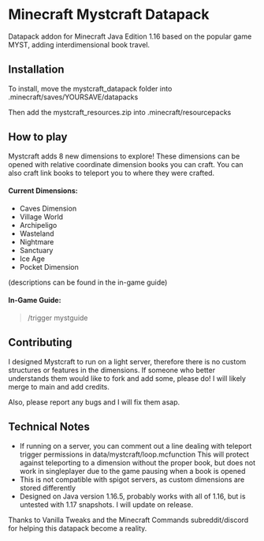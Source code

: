 # Minecraft Mystcraft Datapack
Datapack addon for Minecraft Java Edition 1.16 based on the popular game MYST, adding interdimensional book travel.

## Installation
To install, move the mystcraft_datapack folder into .minecraft/saves/YOURSAVE/datapacks

Then add the mystcraft_resources.zip into .minecraft/resourcepacks

## How to play
Mystcraft adds 8 new dimensions to explore! These dimensions can be opened with relative coordinate dimension books you can craft.
You can also craft link books to teleport you to where they were crafted. 
#### Current Dimensions:
- Caves Dimension
- Village World
- Archipeligo
- Wasteland
- Nightmare
- Sanctuary
- Ice Age
- Pocket Dimension

(descriptions can be found in the in-game guide)
#### In-Game Guide:
>/trigger mystguide

## Contributing
I designed Mystcraft to run on a light server, therefore there is no custom structures or features in the dimensions. If someone who better understands them would like to fork and add some, please do! I will likely merge to main and add credits.

Also, please report any bugs and I will fix them asap.

## Technical Notes
- If running on a server, you can comment out a line dealing with teleport trigger permissions in data/mystcraft/loop.mcfunction 
This will protect against teleporting to a dimension without the proper book, but does not work in singleplayer due to the game pausing when a book is opened
- This is not compatible with spigot servers, as custom dimensions are stored differently
- Designed on Java version 1.16.5, probably works with all of 1.16, but is untested with 1.17 snapshots. I will update on release.

Thanks to Vanilla Tweaks and the Minecraft Commands subreddit/discord for helping this datapack become a reality.
